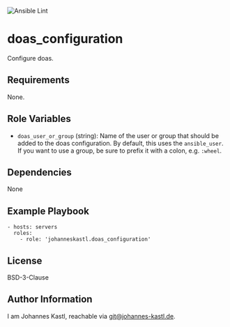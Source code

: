 ![Ansible Lint](https://github.com/johanneskastl/ansible-role-doas_configuration/workflows/Ansible%20Lint/badge.svg)

doas_configuration
=========

Configure doas.

Requirements
------------

None.

Role Variables
--------------

- `doas_user_or_group` (string): Name of the user or group that should be added
  to the doas configuration. By default, this uses the `ansible_user`.
  If you want to use a group, be sure to prefix it with a colon, e.g. `:wheel`.

Dependencies
------------

None

Example Playbook
----------------

    - hosts: servers
      roles:
        - role: 'johanneskastl.doas_configuration'

License
-------

BSD-3-Clause

Author Information
------------------

I am Johannes Kastl, reachable via git@johannes-kastl.de.
